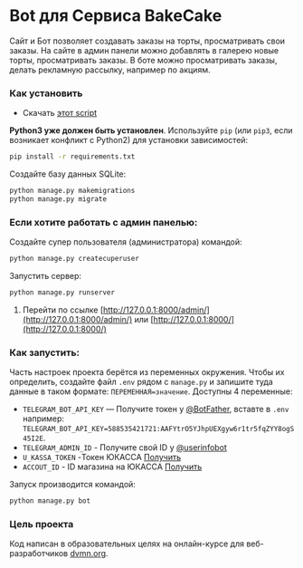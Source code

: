 # Bot для Сервиса BakeCake

Сайт и Бот позволяет создавать заказы на торты, просматривать свои заказы. 
На сайте в админ панели можно добавлять в галерею новые торты, просматривать заказы. 
В боте можно просматривать заказы, делать рекламную рассылку, например по акциям. 

### Как установить

* Скачать [этот script](https://github.com/miazigoo/BakeCake)

**Python3 уже должен быть установлен**. 
Используйте `pip` (или `pip3`, если возникает конфликт с Python2) для установки зависимостей:
```sh
pip install -r requirements.txt
```
Создайте базу данных SQLite:

```sh
python manage.py makemigrations
python manage.py migrate
```

### Если хотите работать с админ панелью:

Создайте супер пользователя (администратора) командой:
```sh
python manage.py createcuperuser
```

Запустить сервер:
```sh
python manage.py runserver
```
1. Перейти по ссылке [http://127.0.0.1:8000/admin/](http://127.0.0.1:8000/admin/) или [http://127.0.0.1:8000/](http://127.0.0.1:8000/)


### Как запустить:

Часть настроек проекта берётся из переменных окружения. Чтобы их определить, создайте файл `.env` рядом с `manage.py` и запишите туда данные в таком формате: `ПЕРЕМЕННАЯ=значение`.
Доступны 4 переменные:
- `TELEGRAM_BOT_API_KEY` — Получите токен у [@BotFather](https://t.me/BotFather), вставте в `.env` например: `TELEGRAM_BOT_API_KEY=588535421721:AAFYtrO5YJhpUEXgyw6r1tr5fqZYY8ogS45I2E`.
- `TELEGRAM_ADMIN_ID` - Получите свой ID у [@userinfobot](https://t.me/userinfobot)
- `U_KASSA_TOKEN` -Токен ЮКАССА [Получить](https://yookassa.ru/docs/support/merchant/payments/implement/test-store#how-to-add-a-test-store)
- `ACCOUT_ID` - ID магазина на ЮКАССА [Получить](https://yookassa.ru/docs/support/merchant/payments/implement/test-store#how-to-add-a-test-store)

Запуск производится командой: 
```sh
python manage.py bot
```


### Цель проекта

Код написан в образовательных целях на онлайн-курсе для веб-разработчиков [dvmn.org](https://dvmn.org/).